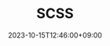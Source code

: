 ---
title: SCSS
date: 2023-10-15T12:46:00+09:00
description: Sassy CSS의 약어이며 코드의 재활용성을 올리고, 가독성을 올리는 등 CSS에서 보이던 단점을 보완하고, 개발의 효율을 올리기 위해 등장한 CSS 전처리기 언어
linkTitle: SCSS
nav_weight: 3
nav_icon:
  vendor: bs
  name: book
  color: indigo
featured: true
series:  
 - Frontend
 - Styling
 - SCSS
categories:
 - Frontend 
 - Styling
 - SCSS
tags:
 - Frontend
 - Styling
 - SCSS
---